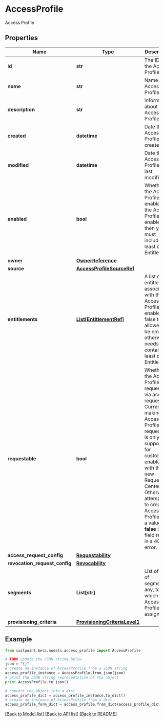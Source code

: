 # AccessProfile

Access Profile

## Properties

Name | Type | Description | Notes
------------ | ------------- | ------------- | -------------
**id** | **str** | The ID of the Access Profile | [optional] [readonly] 
**name** | **str** | Name of the Access Profile | 
**description** | **str** | Information about the Access Profile | [optional] 
**created** | **datetime** | Date the Access Profile was created | [optional] [readonly] 
**modified** | **datetime** | Date the Access Profile was last modified. | [optional] [readonly] 
**enabled** | **bool** | Whether the Access Profile is enabled. If the Access Profile is enabled then you must include at least one Entitlement. | [optional] [default to True]
**owner** | [**OwnerReference**](OwnerReference.md) |  | 
**source** | [**AccessProfileSourceRef**](AccessProfileSourceRef.md) |  | 
**entitlements** | [**List[EntitlementRef]**](EntitlementRef.md) | A list of entitlements associated with the Access Profile. If enabled is false this is allowed to be empty otherwise it needs to contain at least one Entitlement. | [optional] 
**requestable** | **bool** | Whether the Access Profile is requestable via access request. Currently, making an Access Profile non-requestable is only supported  for customers enabled with the new Request Center. Otherwise, attempting to create an Access Profile with a value  **false** in this field results in a 400 error. | [optional] [default to True]
**access_request_config** | [**Requestability**](Requestability.md) |  | [optional] 
**revocation_request_config** | [**Revocability**](Revocability.md) |  | [optional] 
**segments** | **List[str]** | List of IDs of segments, if any, to which this Access Profile is assigned. | [optional] 
**provisioning_criteria** | [**ProvisioningCriteriaLevel1**](ProvisioningCriteriaLevel1.md) |  | [optional] 

## Example

```python
from sailpoint.beta.models.access_profile import AccessProfile

# TODO update the JSON string below
json = "{}"
# create an instance of AccessProfile from a JSON string
access_profile_instance = AccessProfile.from_json(json)
# print the JSON string representation of the object
print AccessProfile.to_json()

# convert the object into a dict
access_profile_dict = access_profile_instance.to_dict()
# create an instance of AccessProfile from a dict
access_profile_form_dict = access_profile.from_dict(access_profile_dict)
```
[[Back to Model list]](../README.md#documentation-for-models) [[Back to API list]](../README.md#documentation-for-api-endpoints) [[Back to README]](../README.md)


